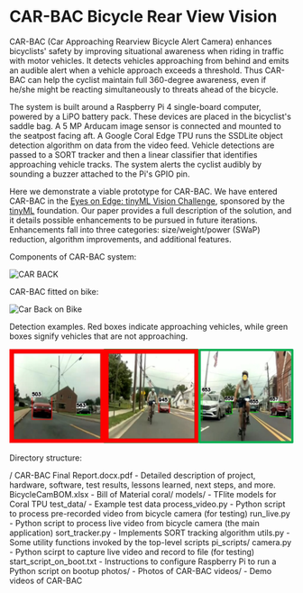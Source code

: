 # CAR-BAC Bicycle Rear View Vision

CAR-BAC (Car Approaching Rearview Bicycle Alert Camera) enhances bicyclists' safety by improving situational awareness when riding in traffic with motor vehicles. It detects vehicles approaching from behind and emits an audible alert when a vehicle approach exceeds a threshold. Thus CAR-BAC can help the cyclist maintain full 360-degree awareness, even if he/she might be reacting simultaneously to threats ahead of the bicycle.

The system is built around a Raspberry Pi 4 single-board computer, powered by a LiPO battery pack. These devices are placed in the bicyclist's saddle bag. A 5 MP Arducam image sensor is connected and mounted to the seatpost facing aft. A Google Coral Edge TPU runs the SSDLite object detection algorithm on data from the video feed. Vehicle detections are passed to a SORT tracker and then a linear classifier that identifies approaching vehicle tracks. The system alerts the cyclist audibly by sounding a buzzer attached to the Pi's GPIO pin.

Here we demonstrate a viable prototype for CAR-BAC. We have entered CAR-BAC in the [Eyes on Edge: tinyML Vision Challenge](https://www.hackster.io/contests/tinyml-vision), sponsored by the [tinyML](https://www.tinyml.org/) foundation. Our paper provides a full description of the solution, and it details possible enhancements to be pursued in future iterations. Enhancements fall into three categories: size/weight/power (SWaP) reduction, algorithm improvements, and additional features.

Components of CAR-BAC system:

![CAR BACK](https://user-images.githubusercontent.com/11370301/132293023-93656827-e750-4b45-a76b-27e16b1296c9.png)

CAR-BAC fitted on bike:

![Car Back on Bike](https://user-images.githubusercontent.com/11370301/132380344-f09759d8-1d35-4645-9d0a-329aee967107.png)

Detection examples. Red boxes indicate approaching vehicles, while green boxes signify vehicles that are not approaching.

![Detection examples](https://raw.githubusercontent.com/Bethesda-AI-Projects-Lab/bicycle_vision/main/photos/three_stills_with_detects.jpg)


Directory structure:

/
CAR-BAC Final Report.docx.pdf - Detailed description of project, hardware, software, test results, lessons learned, next steps, and more.
BicycleCamBOM.xlsx            - Bill of Material
coral/
  models/                     - TFlite models for Coral TPU
  test_data/                  - Example test data
  process_video.py            - Python script to process pre-recorded video from bicycle camera (for testing)
  run_live.py                 - Python script to process live video from bicycle camera (the main application)
  sort_tracker.py             - Implements SORT tracking algorithm
  utils.py                    - Some utility functions invoked by the top-level scripts
pi_scripts/
  camera.py                   - Python scirpt to capture live video and record to file (for testing)
  start_script_on_boot.txt    - Instructions to configure Raspberry Pi to run a Python script on bootup
photos/                       - Photos of CAR-BAC
videos/                       - Demo videos of CAR-BAC

